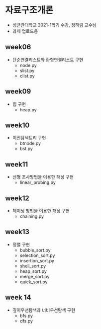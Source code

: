 # 자료구조개론
- 성균관대학교 2021-1학기 수강, 정하림 교수님
- 과제 업로드용 

## week06 
- 단순연결리스트와 환형연결리스트 구현 
  - node.py 
  - slist.py 
  - clist.py 

## week09 
- 힙 구현
  - heap.py 

## week10 
- 이진탐색트리 구현 
  - btnode.py
  - bst.py 

## week11 
- 선형 조사방법을 이용한 해싱 구현 
  - linear_probing.py

## week12 
- 체이닝 방법을 이용한 해싱 구현
  - chaining.py 

## week13 
- 정렬 구현
  - bubble_sort.py
  - selection_sort.py
  - insertion_sort.py
  - shell_sort.py
  - heap_sort.py
  - merge_sort.py
  - quick_sort.py 

## week 14 
- 깊이우선탐색과 너비우선탐색 구현 
   - bfs.py
   - dfs.py 
